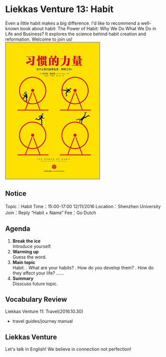 
# Liekkas Venture 13: Habit

Even a little habit makes a big difference.
I'd like to recommend a well-known book about habit: 
The Power of Habit: Why We Do What We Do in Life and Business?
It explores the science behind habit creation and reformation.
Welcome to join us!
![habit](./images/habit.jpg "habit")

## Notice

Topic：Habit 
Time：15:00-17:00 12/11/2016 
Location：Shenzhen University 
Join：Reply “Habit + Name” 
Fee：Go Dutch

## Agenda

1. **Break the ice**  
    Introduce yourself.
2. **Warming up**   
    Guess the word.
3. **Main topic**  
    Habit. 
    . What are your habits? 
    . How do you develop them? 
    . How do they affect your life? 
    ......
4. **Summary**   
    Disscuss future topic.

## Vocabulary Review

Liekkas Venture 11: Travel(2016.10.30)  
- travel guides/journey manual

## Liekkas Venture

Let's talk in English!
We believe in connection not perfection!
